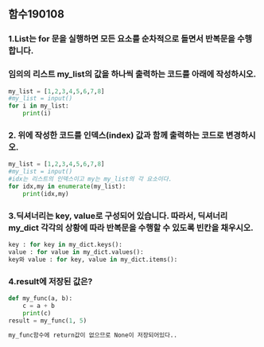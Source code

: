 ## 함수190108

### 1.List는 for 문을 실행하면 모든 요소를 순차적으로 돌면서 반복문을 수행합니다.

### 임의의 리스트 my_list의 값을 하나씩 출력하는 코드를 아래에 작성하시오.

```python
my_list = [1,2,3,4,5,6,7,8]
#my_list = input()
for i in my_list:
    print(i)
```

### 2. 위에 작성한 코드를 인덱스(index) 값과 함께 출력하는 코드로 변경하시오.

```python
my_list = [1,2,3,4,5,6,7,8]
#my_list = input()
#idx는 리스트의 인덱스이고 my는 my_list의 각 요소이다.
for idx,my in enumerate(my_list):
    print(idx,my)
```

### 3.딕셔너리는 key, value로 구성되어 있습니다. 따라서, 딕셔너리 my_dict 각각의 상황에 따라 반복문을 수행할 수 있도록 빈칸을 채우시오.

```python
key : for key in my_dict.keys():
value : for value in my_dict.values():
key와 value : for key, value in my_dict.items():
```

### 4.result에 저장된 값은?

```python
def my_func(a, b):
	c = a + b
	print(c)
result = my_func(1, 5)

my_func함수에 return값이 없으므로 None이 저장되어있다..
```



